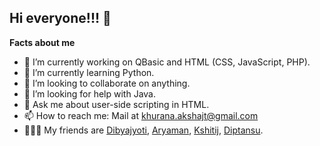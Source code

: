 ## Hi everyone!!! 👋

**Facts about me**
- 🔭 I’m currently working on QBasic and HTML (CSS, JavaScript, PHP).
- 🌱 I’m currently learning Python.
- 👯 I’m looking to collaborate on anything.
- 🤔 I’m looking for help with Java.
- 💬 Ask me about user-side scripting in HTML.
- 📫 How to reach me: Mail at khurana.akshajt@gmail.com
- 🧑‍🤝‍🧑 My friends are <a href="https://github.com/DibyajyotiBiswal57"> Dibyajyoti</a>, <a href="https://github.com/albert-hawkins-heisenberg"> Aryaman</a>, <a href="https://github.com/UnderRatedCoder05"> Kshitij</a>, <a href="https://github.com/dsdoescreative"> Diptansu</a>.
